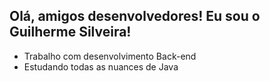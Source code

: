 ## Olá, amigos desenvolvedores! Eu sou o Guilherme Silveira!

- Trabalho com desenvolvimento Back-end
- Estudando todas as nuances de Java
